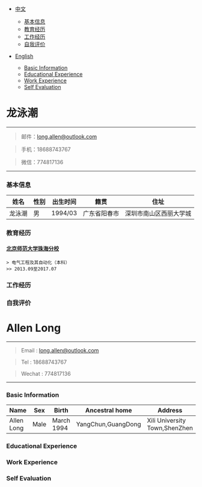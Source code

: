 
- [中文](#龙泳潮) 
	- [基本信息](#基本信息)   	    
	- [教育经历](#教育经历)   	    
	- [工作经历](#工作经历)   	    
	- [自我评价](#自我评价)   	    

- [English](#allen-long)  	
	- [Basic Information](#basic-information)     	        
	- [Educational Experience](#educational-experience)       	      
	- [Work Experience](#work-experience)          	  
	- [Self Evaluation](#self-evaluation)        	 



# 龙泳潮
---

> 邮件：long.allen@outlook.com	

> 手机：18688743767	

> 微信：774817136		

---

### 基本信息

姓名|性别|出生时间|籍贯|住址
---|---|---|---|---
龙泳潮|男|1994/03|广东省阳春市|深圳市南山区西丽大学城

### 教育经历

#### [北京师范大学珠海分校](http://www.bnuz.edu.cn/index.htm)		

	> 电气工程及其自动化（本科）		
	>> 2013.09至2017.07		

### 工作经历
### 自我评价
		
# Allen Long
---

> Email : long.allen@outlook.com

> Tel : 18688743767			

> Wechat : 774817136	

---

### Basic Information

Name|Sex|Birth|Ancestral home|Address
---|---|---|---|---
Allen Long|Male|March 1994|YangChun,GuangDong|Xili University Town,ShenZhen

### Educational Experience
### Work Experience
### Self Evaluation
